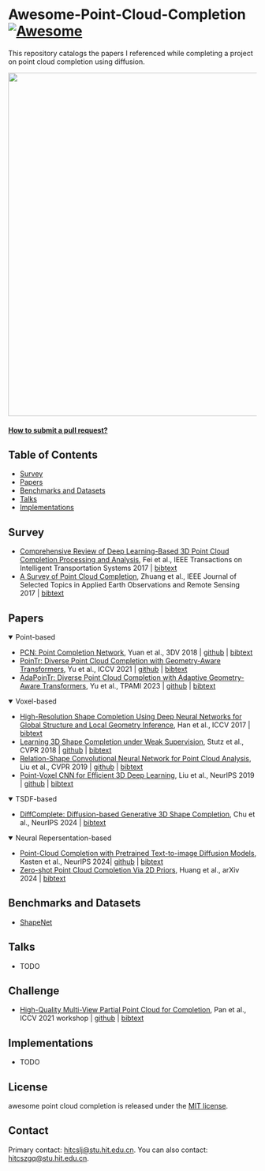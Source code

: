 # Awesome-Point-Cloud-Completion [![Awesome](https://cdn.rawgit.com/sindresorhus/awesome/d7305f38d29fed78fa85652e3a63e154dd8e8829/media/badge.svg)](https://github.com/sindresorhus/awesome)
This repository catalogs the papers I referenced while completing a project on point cloud completion using diffusion.

<img src="./assets/teaser.gif" width="696px">

#### [How to submit a pull request?](https://github.com/hitcslj/awesome-robust-depth-estimation/blob/main/how-to-PR.md)


## Table of Contents

- [Survey](#survey) 
- [Papers](#papers)
- [Benchmarks and Datasets](#Benchmarks-and-Datasets)
- [Talks](#talks)
- [Implementations](#implementations)

## Survey

- [Comprehensive Review of Deep Learning-Based 3D Point Cloud Completion Processing and Analysis](https://arxiv.org/abs/2203.03311), Fei et al., IEEE Transactions on Intelligent Transportation Systems 2017 | [bibtext](./citations/pc_survey1.txt) 
- [A Survey of Point Cloud Completion](https://ieeexplore.ieee.org/document/10433645), Zhuang et al., IEEE Journal of Selected Topics in Applied Earth Observations and Remote Sensing 2017 | [bibtext](./citations/pc_survey2.txt) 


## Papers
<details open>
<summary>Point-based</summary>

- [PCN: Point Completion Network](https://arxiv.org/abs/1808.00671), Yuan et al., 3DV 2018 | [github](https://github.com/wentaoyuan/pcn) | [bibtext](./citations/pcn.txt) 
- [PoinTr: Diverse Point Cloud Completion with Geometry-Aware Transformers](https://arxiv.org/abs/2108.08839), Yu et al., ICCV 2021 | [github](https://github.com/yuxumin/PoinTr) | [bibtext](./citations/pointr.txt) 
- [AdaPoinTr: Diverse Point Cloud Completion with Adaptive Geometry-Aware Transformers](https://arxiv.org/abs/2301.04545), Yu et al., TPAMI 2023 | [github](https://github.com/yuxumin/PoinTr) | [bibtext](./citations/AdaPoinTr.txt) 

</details>


<details open>
<summary>Voxel-based</summary>

- [High-Resolution Shape Completion Using Deep Neural Networks for Global Structure and Local Geometry Inference](https://arxiv.org/abs/1709.07599), Han et al., ICCV 2017 | [bibtext](./citations/pcn.txt) 
- [Learning 3D Shape Completion under Weak Supervision](https://arxiv.org/abs/1805.07290), Stutz et al., CVPR 2018 | [github](https://github.com/davidstutz/cvpr2018-shape-completion) | [bibtext](./citations/scweak.txt) 
- [Relation-Shape Convolutional Neural Network for Point Cloud Analysis](https://arxiv.org/abs/1904.07601), Liu et al., CVPR 2019 | [github](https://github.com/Yochengliu/Relation-Shape-CNN) | [bibtext](./citations/rscnn.txt) 
- [Point-Voxel CNN for Efficient 3D Deep Learning](https://arxiv.org/abs/1907.03739), Liu et al., NeurIPS 2019 | [github](https://github.com/mit-han-lab/pvcnn) | [bibtext](./citations/pvcnn.txt)


</details>

<details open>
<summary>TSDF-based</summary>

- [DiffComplete: Diffusion-based Generative 3D Shape Completion](https://arxiv.org/abs/2306.16329), Chu et al., NeurIPS 2024 | [bibtext](./citations/diffcomplete.txt) 

</details>

<details open>
<summary>Neural Repersentation-based</summary>

- [Point-Cloud Completion with Pretrained Text-to-image Diffusion Models](https://arxiv.org/abs/2306.10533), Kasten et al., NeurIPS 2024| [github](https://github.com/NVlabs/sds-complete) | [bibtext](./citations/sds-complete.txt) 
- [Zero-shot Point Cloud Completion Via 2D Priors](https://arxiv.org/abs/2404.06814), Huang et al., arXiv 2024 | [bibtext](./citations/zeropc.txt) 

</details>

## Benchmarks and Datasets
- [ShapeNet](https://shapenet.org/) 

## Talks
- TODO

## Challenge
- [High-Quality Multi-View Partial Point Cloud for Completion](https://mvp-dataset.github.io/MVP/Completion.html), Pan et al., ICCV 2021 workshop | [github](https://github.com/paul007pl/MVP_Benchmark) | [bibtext](./citations/mvp-bench.txt) 


## Implementations
- TODO


## License 
awesome point cloud completion is released under the [MIT license](./LICENSE).

## Contact
Primary contact: hitcslj@stu.hit.edu.cn. You can also contact: hitcszgq@stu.hit.edu.cn.



